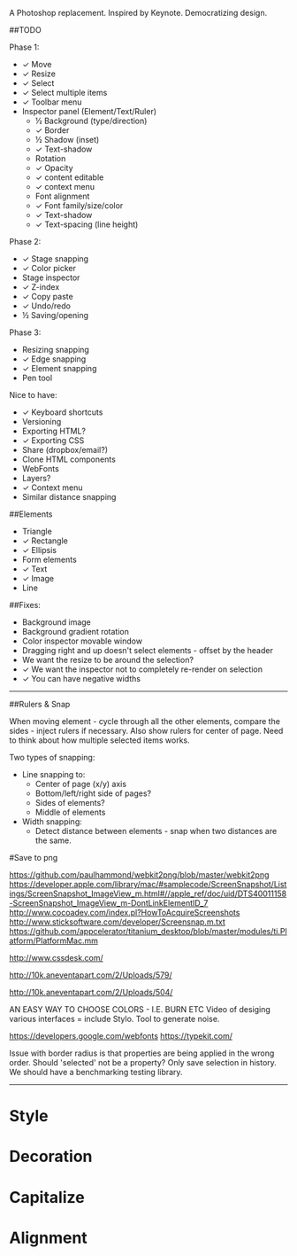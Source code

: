 A Photoshop replacement. Inspired by Keynote. Democratizing design.

##TODO

Phase 1:

* ✓ Move
* ✓ Resize
* ✓ Select
* ✓ Select multiple items
* ✓ Toolbar menu
* Inspector panel (Element/Text/Ruler)
  * ½ Background (type/direction)
  * ✓ Border
  * ½ Shadow (inset)
  * ✓ Text-shadow
  * Rotation
  * ✓ Opacity
  * ✓ content editable
  * ✓ context menu
  * Font alignment
  * ✓ Font family/size/color
  * ✓ Text-shadow
  * ✓ Text-spacing (line height)

Phase 2:

* ✓ Stage snapping
* ✓ Color picker
* Stage inspector
* ✓ Z-index
* ✓ Copy paste
* ✓ Undo/redo
* ½ Saving/opening

Phase 3:

* Resizing snapping
* ✓ Edge snapping
* ✓ Element snapping
* Pen tool

Nice to have:

* ✓ Keyboard shortcuts
* Versioning
* Exporting HTML?
* ✓ Exporting CSS
* Share (dropbox/email?)
* Clone HTML components
* WebFonts
* Layers?
* ✓ Context menu
* Similar distance snapping

##Elements

* Triangle
* ✓ Rectangle
* ✓ Ellipsis
* Form elements
* ✓ Text
* ✓ Image
* Line

##Fixes:

* Background image
* Background gradient rotation
* Color inspector movable window
* Dragging right and up doesn't select elements - offset by the header
* We want the resize to be around the selection?
* ✓ We want the inspector not to completely re-render on selection
* ✓ You can have negative widths

-------------------------------------------------------------------------------------------------------------------------------------

##Rulers & Snap

When moving element - cycle through all the other elements, compare the sides - inject rulers if necessary. Also show rulers for center of page. Need to think about how multiple selected items works.

Two types of snapping:

* Line snapping to:
  * Center of page (x/y) axis
  * Bottom/left/right side of pages?
  * Sides of elements?
  * Middle of elements
* Width snapping:
  * Detect distance between elements - snap when two distances are the same.

#Save to png

https://github.com/paulhammond/webkit2png/blob/master/webkit2png
https://developer.apple.com/library/mac/#samplecode/ScreenSnapshot/Listings/ScreenSnapshot_ImageView_m.html#//apple_ref/doc/uid/DTS40011158-ScreenSnapshot_ImageView_m-DontLinkElementID_7
http://www.cocoadev.com/index.pl?HowToAcquireScreenshots
http://www.sticksoftware.com/developer/Screensnap.m.txt
https://github.com/appcelerator/titanium_desktop/blob/master/modules/ti.Platform/PlatformMac.mm

http://www.cssdesk.com/

http://10k.aneventapart.com/2/Uploads/579/

http://10k.aneventapart.com/2/Uploads/504/

AN EASY WAY TO CHOOSE COLORS - I.E. BURN ETC
Video of desiging various interfaces = include Stylo.
Tool to generate noise.

https://developers.google.com/webfonts
https://typekit.com/

Issue with border radius is that properties are being applied in the wrong order.
Should 'selected' not be a property?
Only save selection in history.
We should have a benchmarking testing library.

--------------

# Style
# Decoration
# Capitalize
# Alignment